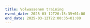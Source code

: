 ```yaml
---
title: Volwassenen training
event_date: 2025-03-12T20:15:35+01:00
end_date: 2025-03-12T22:00:35+01:00
---
```

